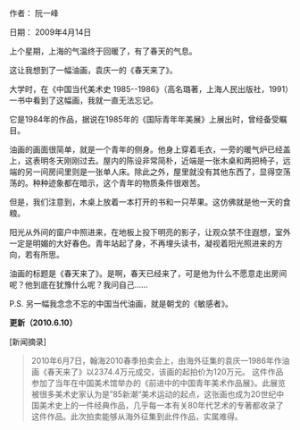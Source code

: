 作者： 阮一峰

日期： 2009年4月14日

上个星期，上海的气温终于回暖了，有了春天的气息。

这让我想到了一幅油画，袁庆一的《春天来了》。

大学时，在《中国当代美术史 1985--1986》（高名璐著，上海人民出版社，1991）一书中看到了这幅画，我就一直无法忘记。

它是1984年的作品，据说在1985年的《国际青年年美展》上展出时，曾经备受瞩目。

油画的画面很简单，就是一个青年的侧身。他身上穿着毛衣，一旁的暖气炉已经盖上，这表明冬天刚刚过去。屋内的陈设非常简朴，近端是一张木桌和两把椅子，远端的另一间房间里则是一张单人床。除此之外，屋里就没有其他东西了，显得空荡荡的。种种迹象都在暗示，这个青年的物质条件很艰苦。

但是，我们注意到，木桌上放着一本打开的书和一只苹果。这仿佛就是他一天的食粮。

阳光从外间的窗户中照进来，在地板上投下明亮的影子，让观众禁不住遐想，室外一定是明媚的大好春色。青年站起了身，不再埋头读书，凝视着阳光照进来的方向，若有所思。

油画的标题是《春天来了》。是啊，春天已经来了，可是他为什么不愿意走出房间呢？他到底在犹豫什么呢？我问自己……

P.S. 另一幅我念念不忘的中国当代油画，就是朝戈的《敏感者》。

**更新（2010.6.10）**

[新闻摘录]

>2010年6月7日，翰海2010春季拍卖会上，由海外征集的袁庆一1986年作油画《春天来了》以2374.4万元成交，该画的起拍价为120万元。
>这件作品参加了当年在中国美术馆举办的《前进中的中国青年美术作品展》。此展览被很多美术史家认为是”85新潮“美术运动的起点，这张画也成为20世纪中国美术史上的一件经典作品，几乎每一本有关80年代艺术的专著都收录了这件作品。此次拍卖能够从海外征集到此件作品，实属难得。